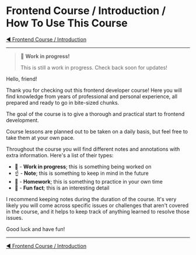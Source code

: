 # Frontend Course / Introduction / How To Use This Course

[:arrow_backward: Frontend Course / Introduction](./README.md)

---

> :construction: **Work in progress!**
>
> This is still a work in progress. Check back soon for updates!

Hello, friend!

Thank you for checking out this frontend developer course! Here you will find knowledge from years of professional and personal experience, all prepared and ready to go in bite-sized chunks.

The goal of the course is to give a thorough and practical start to frontend development.

Course lessons are planned out to be taken on a daily basis, but feel free to take them at your own pace.

Throughout the course you will find different notes and annotations with extra information. Here's a list of their types:

- :construction: - **Work in progress**; this is something being worked on
- :point_up: - **Note**; this is something to keep in mind in the future
- :pencil: - **Homework**; this is something to practice in your own time
- :clown_face: - **Fun fact**; this is an interesting detail

I recommend keeping notes during the duration of the course. It's very likely you will come across specific issues or challenges that aren't covered in the course, and it helps to keep track of anything learned to resolve those issues.

Good luck and have fun!

---

[:arrow_backward: Frontend Course / Introduction](./README.md)
